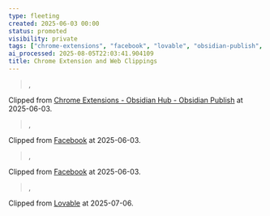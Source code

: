 ```yaml
---
type: fleeting
created: 2025-06-03 00:00
status: promoted
visibility: private
tags: ["chrome-extensions", "facebook", "lovable", "obsidian-publish", "web-clippings"]
ai_processed: 2025-08-05T22:03:41.904109
title: Chrome Extension and Web Clippings
---
```

> ,

Clipped from [Chrome Extensions - Obsidian Hub - Obsidian Publish](https://publish.obsidian.md/hub/02+-+Community+Expansions/02.04+Auxiliary+Tools+by+Category/Chrome+Extensions) at 2025-06-03.

> ,

Clipped from [Facebook](https://www.facebook.com/photo/?fbid=1150261993807201&set=a.563116429188430) at 2025-06-03.

> ,

Clipped from [Facebook](https://www.facebook.com/photo/?fbid=1150261993807201&set=a.563116429188430) at 2025-06-03.

> ,

Clipped from [Lovable](https://lovable.dev/) at 2025-07-06.